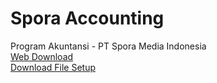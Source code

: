 # Spora Accounting

Program Akuntansi - PT Spora Media Indonesia<br/>
<a href="https://hartadi.github.io/spora">Web Download</a><br/>
<a href="https://raw.githubusercontent.com/hartadi/spora/master/app/setup.exe">Download File Setup</a>
